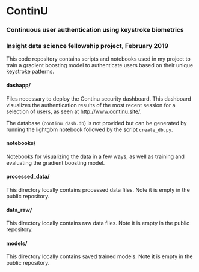 # ContinU
### Continuous user authentication using keystroke biometrics
### Insight data science fellowship project, February 2019

This code repository contains scripts and notebooks used in my project to train a gradient boosting model to authenticate users based on their unique keystroke patterns.

#### dashapp/
Files necessary to deploy the Continu security dashboard. This dashboard visualizes the authentication results of the most recent session for a selection of users, as seen at http://www.continu.site/.

The database (`continu_dash.db`) is not provided but can be generated by running the lightgbm notebook followed by the script `create_db.py`.

#### notebooks/
Notebooks for visualizing the data in a few ways, as well as training and evaluating the gradient boosting model.

#### processed_data/
This directory locally contains processed data files. Note it is empty in the public repository.

#### data_raw/
This directory locally contains raw data files. Note it is empty in the public repository.

#### models/
This directory locally contains saved trained models. Note it is empty in the public repository.
